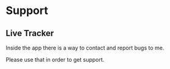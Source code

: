 # Support

## Live Tracker

Inside the app there is a way to contact and report bugs to me. 

Please use that in order to get support.
